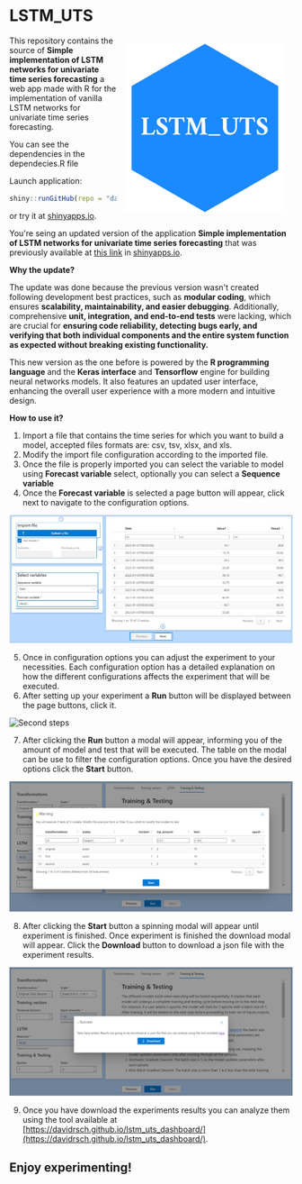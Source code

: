 # LSTM_UTS

<img src="logo.png" alt="Cover image" width="285" align="right" style="margin: 1em"/> This repository contains the source of **Simple implementation of LSTM networks for univariate time series forecasting** a web app made with R for the implementation of vanilla LSTM networks for univariate time series forecasting.

You can see the dependencies in the dependecies.R file

Launch application:

``` r
shiny::runGitHub(repo = "davidrsch/simple-LSTM-networks-for-univariateTS", ref = "main")
```

or try it at [shinyapps.io](https://daviddrsch.shinyapps.io/Simple_LSTM_for_univariate_TS_forecasting/).

You're seing an updated version of the application **Simple implementation of LSTM networks for univariate time series forecasting** that was previously available at [this link](https://daviddrsch.shinyapps.io/Simple_LSTM_for_univariate_TS_forecasting/) in [shinyapps.io](https://www.shinyapps.io/).

**Why the update?**

The update was done because the previous version wasn't created following development best practices, such as **modular coding**, which ensures **scalability, maintainability, and easier debugging**. Additionally, comprehensive **unit, integration, and end-to-end tests** were lacking, which are crucial for **ensuring code reliability, detecting bugs early, and verifying that both individual components and the entire system function as expected without breaking existing functionality.**

This new version as the one before is powered by the **R programming language** and the **Keras interface** and **Tensorflow** engine for building neural networks models. It also features an updated user interface, enhancing the overall user experience with a more modern and intuitive design.

**How to use it?**

1. Import a file that contains the time series for which you want to build a model, accepted files formats are: csv, tsv, xlsx, and xls.
2. Modify the import file configuration according to the imported file.
3. Once the file is properly imported you can select the variable to model using **Forecast variable** select, optionally you can select a **Sequence variable**
4. Once the **Forecast variable** is selected a page button will appear, click next to navigate to the configuration options.

![First steps](app/static/first_steps.png)

5. Once in configuration options you can adjust the experiment to your necessities. Each configuration option has a detailed explanation on how the different configurations affects the experiment that will be executed.
6. After setting up your experiment a **Run** button will be displayed between the page buttons, click it.

![Second steps](app/static/second-steps)

7. After clicking the **Run** button a modal will appear, informing you of the amount of model and test that will be executed. The table on the modal can be use to filter the configuration options. Once you have the desired options click the **Start** button.

![Third step](app/static/third_steps.png)

8. After clicking the **Start** button a spinning modal will appear until experiment is finished. Once experiment is finished the download modal will appear. Click the **Download** button to download a json file with the experiment results.

![Fourth step](app/static/four_steps.png)

9. Once you have download the experiments results you can analyze them using the tool available at [https://davidrsch.github.io/lstm_uts_dashboard/](https://davidrsch.github.io/lstm_uts_dashboard/).

## Enjoy experimenting!

